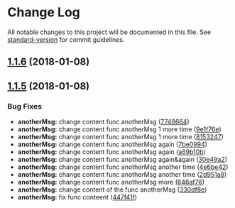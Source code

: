 # Change Log

All notable changes to this project will be documented in this file. See [standard-version](https://github.com/conventional-changelog/standard-version) for commit guidelines.

<a name="1.1.6"></a>
## [1.1.6](https://github.com/AAMLLe/SecondSemVer/compare/v1.1.5...v1.1.6) (2018-01-08)



<a name="1.1.5"></a>
## [1.1.5](https://github.com/AAMLLe/SecondSemVer/compare/v1.1.4...v1.1.5) (2018-01-08)


### Bug Fixes

* **anotherMsg:** change content func anotherMsg ([7748664](https://github.com/AAMLLe/SecondSemVer/commit/7748664))
* **anotherMsg:** change content func anotherMsg 1 more time ([9e1f76e](https://github.com/AAMLLe/SecondSemVer/commit/9e1f76e))
* **anotherMsg:** change content func anotherMsg 1 more time ([8153247](https://github.com/AAMLLe/SecondSemVer/commit/8153247))
* **anotherMsg:** change content func anotherMsg again ([7be0994](https://github.com/AAMLLe/SecondSemVer/commit/7be0994))
* **anotherMsg:** change content func anotherMsg again ([a69b10b](https://github.com/AAMLLe/SecondSemVer/commit/a69b10b))
* **anotherMsg:** change content func anotherMsg again&again ([30e49a2](https://github.com/AAMLLe/SecondSemVer/commit/30e49a2))
* **anotherMsg:** change content func anotherMsg another time ([4e6be42](https://github.com/AAMLLe/SecondSemVer/commit/4e6be42))
* **anotherMsg:** change content func anotherMsg another time ([2d951a8](https://github.com/AAMLLe/SecondSemVer/commit/2d951a8))
* **anotherMsg:** change content func anotherMsg more ([646af76](https://github.com/AAMLLe/SecondSemVer/commit/646af76))
* **anotherMsg:** change content of the func anotherMsg ([330df8e](https://github.com/AAMLLe/SecondSemVer/commit/330df8e))
* **anotherMsg:** fix func conteent ([447f41f](https://github.com/AAMLLe/SecondSemVer/commit/447f41f))
